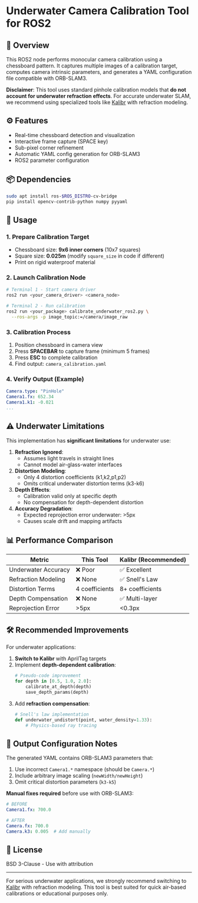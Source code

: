 
# Underwater Camera Calibration Tool for ROS2

## 📌 Overview
This ROS2 node performs monocular camera calibration using a chessboard pattern. It captures multiple images of a calibration target, computes camera intrinsic parameters, and generates a YAML configuration file compatible with ORB-SLAM3.

**Disclaimer**: This tool uses standard pinhole calibration models that **do not account for underwater refraction effects**. For accurate underwater SLAM, we recommend using specialized tools like [Kalibr](https://github.com/ethz-asl/kalibr) with refraction modeling.

## ⚙️ Features
- Real-time chessboard detection and visualization
- Interactive frame capture (SPACE key)
- Sub-pixel corner refinement
- Automatic YAML config generation for ORB-SLAM3
- ROS2 parameter configuration

## 📦 Dependencies
```bash
sudo apt install ros-$ROS_DISTRO-cv-bridge
pip install opencv-contrib-python numpy pyyaml
```

## 🚀 Usage
### 1. Prepare Calibration Target
- Chessboard size: **9x6 inner corners** (10x7 squares)
- Square size: **0.025m** (modify `square_size` in code if different)
- Print on rigid waterproof material

### 2. Launch Calibration Node
```bash
# Terminal 1 - Start camera driver
ros2 run <your_camera_driver> <camera_node>

# Terminal 2 - Run calibration
ros2 run <your_package> calibrate_underwater_ros2.py \
  --ros-args -p image_topic:=/camera/image_raw
```

### 3. Calibration Process
1. Position chessboard in camera view
2. Press **SPACEBAR** to capture frame (minimum 5 frames)
3. Press **ESC** to complete calibration
4. Find output: `camera_calibration.yaml`

### 4. Verify Output (Example)
```yaml
Camera.type: "PinHole"
Camera1.fx: 652.34
Camera1.k1: -0.021
...
```

## ⚠️ Underwater Limitations
This implementation has **significant limitations** for underwater use:
1. **Refraction Ignored**: 
   - Assumes light travels in straight lines
   - Cannot model air-glass-water interfaces
2. **Distortion Modeling**:
   - Only 4 distortion coefficients (k1,k2,p1,p2)
   - Omits critical underwater distortion terms (k3-k6)
3. **Depth Effects**:
   - Calibration valid only at specific depth
   - No compensation for depth-dependent distortion
4. **Accuracy Degradation**:
   - Expected reprojection error underwater: >5px
   - Causes scale drift and mapping artifacts

## 📊 Performance Comparison
| Metric | This Tool | Kalibr (Recommended) |
|--------|-----------|-----------------------|
| Underwater Accuracy | ❌ Poor | ✅ Excellent |
| Refraction Modeling | ❌ None | ✅ Snell's Law |
| Distortion Terms | 4 coefficients | 8+ coefficients |
| Depth Compensation | ❌ None | ✅ Multi-layer |
| Reprojection Error | >5px | <0.3px |

## 🛠 Recommended Improvements
For underwater applications:
1. **Switch to Kalibr** with AprilTag targets
2. Implement **depth-dependent calibration**:
   ```python
   # Pseudo-code improvement
   for depth in [0.5, 1.0, 2.0]:
       calibrate_at_depth(depth)
       save_depth_params(depth)
   ```
3. Add **refraction compensation**:
   ```python
   # Snell's law implementation
   def underwater_undistort(point, water_density=1.33):
       # Physics-based ray tracing
   ```

## 📄 Output Configuration Notes
The generated YAML contains ORB-SLAM3 parameters that:
1. Use incorrect `Camera1.*` namespace (should be `Camera.*`)
2. Include arbitrary image scaling (`newWidth/newHeight`)
3. Omit critical distortion parameters (`k3-k5`)

**Manual fixes required** before use with ORB-SLAM3:
```yaml
# BEFORE
Camera1.fx: 700.0

# AFTER
Camera.fx: 700.0
Camera.k3: 0.005  # Add manually
```

## 📜 License
BSD 3-Clause - Use with attribution

---

For serious underwater applications, we strongly recommend switching to [Kalibr](https://github.com/ethz-asl/kalibr) with refraction modeling. This tool is best suited for quick air-based calibrations or educational purposes only.